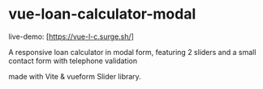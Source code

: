 # vue-loan-calculator-modal

live-demo: [https://vue-l-c.surge.sh/]

A responsive loan calculator in modal form, featuring 2 sliders and a small contact form with telephone validation

made with Vite & vueform Slider library.



